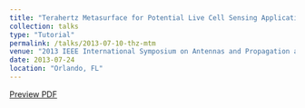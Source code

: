 ```yaml
---
title: "Terahertz Metasurface for Potential Live Cell Sensing Application"
collection: talks
type: "Tutorial"
permalink: /talks/2013-07-10-thz-mtm
venue: "2013 IEEE International Symposium on Antennas and Propagation and North American Radio Science Meeting"
date: 2013-07-24
location: "Orlando, FL"
---
```


[Preview PDF](https://docs.google.com/viewer?url=https://dako2.github.io/files/tang_APS2013_v4.pdf)